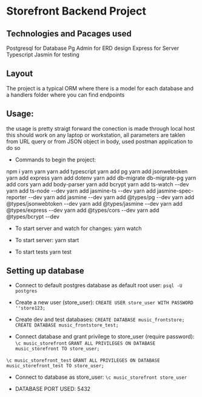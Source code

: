 # Storefront Backend Project

## Technologies and Pacages used

Postgresql for Database
Pg Admin for ERD design
Express for Server
Typescript
Jasmin for testing

## Layout

The project is a typical ORM where there is a model for each database and a handlers folder where you can find endpoints

## Usage:

the usage is pretty straigt forward the conection is made through local host this should work on any laptop or workstation, all parameters are taklen from URL query or from JSON object in body, used postman application to do so

- Commands to begin the project:

npm i yarn
yarn
yarn add typescript
yarn add pg
yarn add jsonwebtoken
yarn add express
yarn add dotenv
yarn add db-migrate db-migrate-pg
yarn add cors
yarn add body-parser
yarn add bcrypt
yarn add ts-watch --dev
yarn add ts-node --dev
yarn add jasmine-ts --dev
yarn add jasmine-spec-reporter --dev
yarn add jasmine --dev
yarn add @types/pg --dev
yarn add @types/jsonwebtoken --dev
yarn add @types/jasmine --dev
yarn add @types/express --dev
yarn add @types/cors --dev
yarn add @types/bcrypt --dev

- To start server and watch for changes:
  yarn watch

- To start server:
  yarn start

- To start tests
  yarn test

## Setting up database

- Connect to default postgres database as default root user:
  `psql -U postgres`

- Create a new user (store_user):
  `CREATE USER store_user WITH PASSWORD ''store123;`

- Create dev and test databases:
  `CREATE DATABASE music_frontstore;`
  `CREATE DATABASE music_frontstore_test;`

- Connect database and grant privilege to store_user (require password):
  `\c music_storefront`
  `GRANT ALL PRIVILEGES ON DATABASE music_storefront TO store_user;`

`\c music_storefront_test`
`GRANT ALL PRIVILEGES ON DATABASE music_storefront_test TO store_user;`

- Connect to database as store_user:
  `\c music_storefront store_user`

- DATABASE PORT USED: 5432
